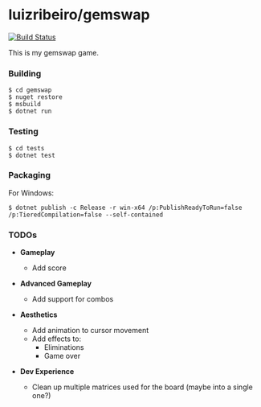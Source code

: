 # luizribeiro/gemswap

[![Build Status](https://travis-ci.com/luizribeiro/gemswap.svg?token=Y5WyECQyFrzmKkJLsCaK&branch=master)](https://travis-ci.com/luizribeiro/gemswap)

This is my gemswap game.

### Building

```
$ cd gemswap
$ nuget restore
$ msbuild
$ dotnet run
```

### Testing

```
$ cd tests
$ dotnet test
```

### Packaging

For Windows:

```
$ dotnet publish -c Release -r win-x64 /p:PublishReadyToRun=false /p:TieredCompilation=false --self-contained
```

### TODOs

* **Gameplay**
  * Add score

* **Advanced Gameplay**
  * Add support for combos

* **Aesthetics**
  * Add animation to cursor movement
  * Add effects to:
    * Eliminations
    * Game over

* **Dev Experience**
  * Clean up multiple matrices used for the board (maybe into a single one?)
